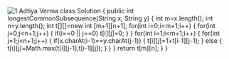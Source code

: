 ​![1](https://user-images.githubusercontent.com/102613412/191568988-30e7dd17-be0b-4080-bf85-46883ab2fc94.jpeg)
Adtiya Verma
class Solution {
    public int longestCommonSubsequence(String x, String y) {
        int m=x.length();
        int n=y.length();
        int t[][]=new int [m+1][n+1];
        for(int i=0;i<m+1;i++)
        { 
            for(int j=0;j<n+1;j++)
            {
                if(i==0 || j==0)
                    t[i][j]=0;
            }
        }
        for(int i=1;i<m+1;i++)
        { 
            for(int j=1;j<n+1;j++)
            {
                if(x.charAt(i-1)==y.charAt(j-1))
                {
                    t[i][j]=1+t[i-1][j-1];
                }
                else
                {
                    t[i][j]=Math.max(t[i][j-1],t[i-1][j]);
                }
            }
        }
        return t[m][n];
    }
}
